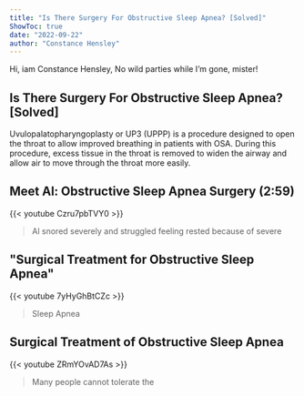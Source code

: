 ```yaml
---
title: "Is There Surgery For Obstructive Sleep Apnea? [Solved]"
ShowToc: true 
date: "2022-09-22"
author: "Constance Hensley" 
---
```


Hi, iam Constance Hensley, No wild parties while I’m gone, mister!
## Is There Surgery For Obstructive Sleep Apnea? [Solved]
 Uvulopalatopharyngoplasty or UP3 (UPPP) is a procedure designed to open the throat to allow improved breathing in patients with OSA. During this procedure, excess tissue in the throat is removed to widen the airway and allow air to move through the throat more easily.

## Meet Al: Obstructive Sleep Apnea Surgery (2:59)
{{< youtube Czru7pbTVY0 >}}
>Al snored severely and struggled feeling rested because of severe 

## "Surgical Treatment for Obstructive Sleep Apnea"
{{< youtube 7yHyGhBtCZc >}}
>Sleep Apnea

## Surgical Treatment of Obstructive Sleep Apnea
{{< youtube ZRmYOvAD7As >}}
>Many people cannot tolerate the 

